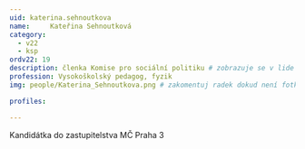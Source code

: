 ```yaml
---
uid: katerina.sehnoutkova
name:     Kateřina Sehnoutková
category:
  - v22
  - ksp
ordv22: 19
description: členka Komise pro sociální politiku # zobrazuje se v lide
profession: Vysokoškolský pedagog, fyzik
img: people/Katerina_Sehnoutkova.png # zakomentuj radek dokud není fotka

profiles:

---
```

Kandidátka do zastupitelstva MČ Praha 3
